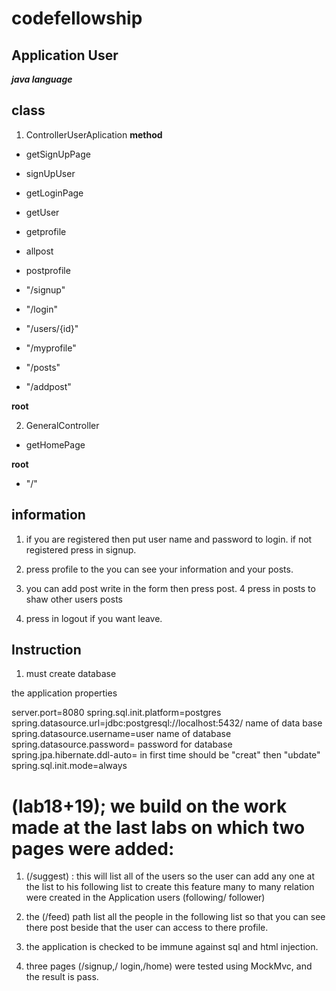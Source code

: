 # codefellowship

## Application User

***java language***

## class
1. ControllerUserAplication
**method**
* getSignUpPage
* signUpUser
* getLoginPage
* getUser
* getprofile
* allpost
* postprofile



* "/signup"
* "/login"
* "/users/{id}"
* "/myprofile"
* "/posts"
* "/addpost"

**root**

2. GeneralController
* getHomePage

**root**

* "/"

## information
1. if you are registered then put user name and password to login.
   if not registered press in signup.

2. press profile to the you can see your information and your posts.
3. you can add post write in the form then press post.
4 press in posts to shaw other users posts
5. press in logout if you want leave.

## Instruction

1. must create database

the application properties

server.port=8080
spring.sql.init.platform=postgres
spring.datasource.url=jdbc:postgresql://localhost:5432/ name of data base
spring.datasource.username=user name of database
spring.datasource.password= password for database
spring.jpa.hibernate.ddl-auto= in first time should be "creat" then "ubdate"
spring.sql.init.mode=always

# (lab18+19); we build on the work made at the last labs on which two pages were added:
1. (/suggest) : this will list all of the users so the user can add any one at the list to his following list to create this feature many to many relation were created in the Application users (following/ follower)

2. the (/feed) path list all the people in the following list so that you can see there post beside that the user can access to there profile.

3. the application is checked to be immune against sql and html injection.

4. three pages (/signup,/ login,/home) were tested using MockMvc, and the result is pass.